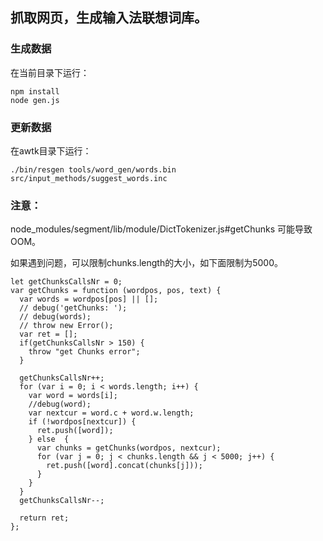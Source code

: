 ## 抓取网页，生成输入法联想词库。

### 生成数据

在当前目录下运行：

```
npm install
node gen.js
```

### 更新数据

在awtk目录下运行：

```
./bin/resgen tools/word_gen/words.bin src/input_methods/suggest_words.inc 
```

### 注意：
node\_modules/segment/lib/module/DictTokenizer.js#getChunks 可能导致OOM。

如果遇到问题，可以限制chunks.length的大小，如下面限制为5000。

```
let getChunksCallsNr = 0;
var getChunks = function (wordpos, pos, text) {
  var words = wordpos[pos] || [];
  // debug('getChunks: ');
  // debug(words);
  // throw new Error();
  var ret = [];
  if(getChunksCallsNr > 150) {
    throw "get Chunks error";
  }
  
  getChunksCallsNr++;
  for (var i = 0; i < words.length; i++) {
    var word = words[i];
    //debug(word);
    var nextcur = word.c + word.w.length;
    if (!wordpos[nextcur]) {
      ret.push([word]);
    } else  {
      var chunks = getChunks(wordpos, nextcur);
      for (var j = 0; j < chunks.length && j < 5000; j++) {
        ret.push([word].concat(chunks[j]));
      }
    }
  }
  getChunksCallsNr--;

  return ret;
};
```

